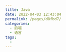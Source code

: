```yaml
---
title: Java
date: 2022-04-03 12:43:04
permalink: /pages/d8fbd7/
categories:
  - 后端
  - 语言
tags:
  - 
---
```

